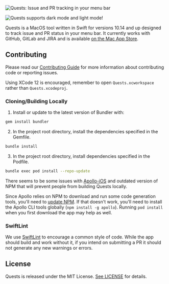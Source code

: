![Quests: Issue and PR tracking in your menu bar](https://raw.githubusercontent.com/steamclock/Quests/master/quests.png)

![Quests supports dark mode and light mode!](https://raw.githubusercontent.com/steamclock/Quests/master/quests_preview.png)

Quests is a MacOS tool written in Swift for versions 10.14 and up designed to track issue and PR status in your menu bar. It currently works with GitHub, GitLab and JIRA and is available [on the Mac App Store](https://apps.apple.com/ca/app/quests/id1447415753?mt=12).

## Contributing

Please read our [Contributing Guide](https://github.com/steamclock/Quests/blob/master/CONTRIBUTING.md) for more information about contributing code or reporting issues.

Using XCode 12 is encouraged, remember to open `Quests.xcworkspace` rather than `Quests.xcodeproj`.

### Cloning/Building Locally

1. Install or update to the latest version of Bundler with:

```bash
gem install bundler
```

2. In the project root directory, install the dependencies specified in the Gemfile.

```bash
bundle install
```

3. In the project root directory, install dependencies specified in the Podfile.

```bash
bundle exec pod install --repo-update
```

There seems to be some issues with [Apollo-iOS](https://github.com/apollographql/apollo-ios) and outdated version of NPM that will prevent people from building Quests locally.

Since Apollo relies on NPM to download and run some code generation tools, you'll need to [update NPM](https://stackoverflow.com/questions/8191459/how-do-i-update-node-js). If that doesn't work, you'll need to install the Apollo CLI tools globally (`npm install -g apollo`). Running `pod install` when you first download the app may help as well.

### SwiftLint

We use [SwiftLint](https://github.com/realm/SwiftLint) to encourage a common style of code. While the app should build and work without it, if you intend on submitting a PR it should not generate any new warnings or errors.

## License

Quests is released under the MIT License. [See LICENSE](https://github.com/steamclock/Quests/blob/master/LICENSE.md) for details.
